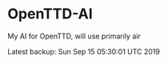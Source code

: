# OpenTTD-AI
My AI for OpenTTD, will use primarily air

Latest backup: Sun Sep 15 05:30:01 UTC 2019
